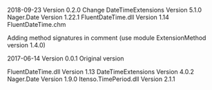 ﻿2018-09-23  Version 0.2.0
 Change 
  DateTimeExtensions Version 5.1.0
  Nager.Date Version 1.22.1
  FluentDateTime.dll Version 1.14 
  FluentDateTime.chm
  
  Adding method signatures in comment (use module ExtensionMethod version 1.4.0)
  
    
2017-06-14  Version 0.0.1
  Original version
  
  FluentDateTime.dll Version 1.13
  DateTimeExtensions Version 4.0.2
  Nager.Date Version 1.9.0
  Itenso.TimePeriod.dll Version 2.1.1